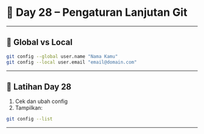 # 📘 Day 28 – Pengaturan Lanjutan Git

---

## 🔧 Global vs Local

```bash
git config --global user.name "Nama Kamu"
git config --local user.email "email@domain.com"
```

---

## 🧪 Latihan Day 28

1. Cek dan ubah config
2. Tampilkan:

```bash
git config --list
```

---
